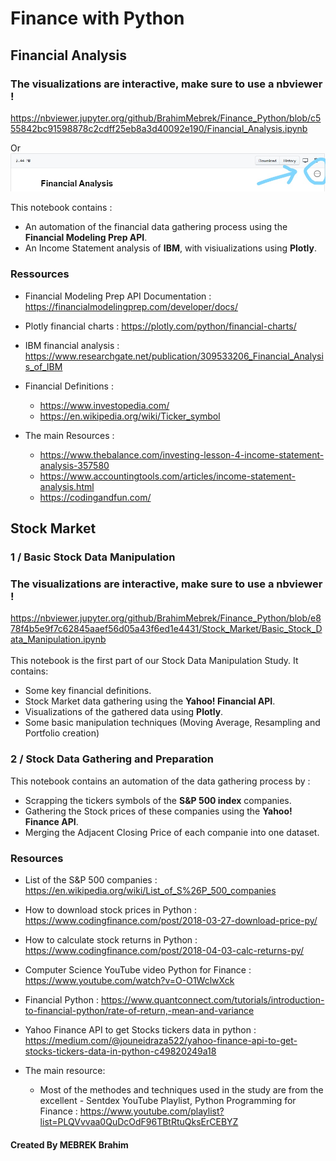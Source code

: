 # Finance with Python

## Financial Analysis

### The visualizations are interactive, make sure to use a **nbviewer** !
https://nbviewer.jupyter.org/github/BrahimMebrek/Finance_Python/blob/c555842bc91598878c2cdff25eb8a3d40092e190/Financial_Analysis.ipynb

Or
![nbviewer](nbviewer.jpg)

This notebook contains :
- An automation of the financial data gathering process using the **Financial Modeling Prep API**.
- An Income Statement analysis of **IBM**, with visiualizations using **Plotly**.

### Ressources
- Financial Modeling Prep API Documentation : https://financialmodelingprep.com/developer/docs/ 
- Plotly financial charts : https://plotly.com/python/financial-charts/
- IBM financial analysis : https://www.researchgate.net/publication/309533206_Financial_Analysis_of_IBM
- Financial Definitions : 
    - https://www.investopedia.com/
    - https://en.wikipedia.org/wiki/Ticker_symbol

- The main Resources :   
    - https://www.thebalance.com/investing-lesson-4-income-statement-analysis-357580
    - https://www.accountingtools.com/articles/income-statement-analysis.html
    - https://codingandfun.com/

## Stock Market

### 1 / Basic Stock Data Manipulation
### The visualizations are interactive, make sure to use a **nbviewer** ! 
https://nbviewer.jupyter.org/github/BrahimMebrek/Finance_Python/blob/e878f4b5e9f7c62845aaef56d05a43f6ed1e4431/Stock_Market/Basic_Stock_Data_Manipulation.ipynb <br><br>
This notebook is the first part of our Stock Data Manipulation Study. It contains:
- Some key financial definitions.
- Stock Market data gathering using the **Yahoo! Financial API**.
- Visualizations of the gathered data using **Plotly**.
- Some basic manipulation techniques (Moving Average, Resampling and Portfolio creation)

### 2 / Stock Data Gathering and Preparation
This notebook contains an automation of the data gathering process by :
- Scrapping the tickers symbols of the **S&P 500 index** companies.
- Gathering the Stock prices of these companies using the **Yahoo! Finance API**.
- Merging the Adjacent Closing Price of each companie into one dataset.

### Resources
- List of the S&P 500 companies : https://en.wikipedia.org/wiki/List_of_S%26P_500_companies
- How to download stock prices in Python : https://www.codingfinance.com/post/2018-03-27-download-price-py/
- How to calculate stock returns in Python : https://www.codingfinance.com/post/2018-04-03-calc-returns-py/
- Computer Science YouTube video Python for Finance : https://www.youtube.com/watch?v=O-O1WclwXck
- Financial Python : https://www.quantconnect.com/tutorials/introduction-to-financial-python/rate-of-return,-mean-and-variance
- Yahoo Finance API to get Stocks tickers data in python : https://medium.com/@jouneidraza522/yahoo-finance-api-to-get-stocks-tickers-data-in-python-c49820249a18

- The main resource:
    - Most of the methodes and techniques used in the study are from the excellent - Sentdex YouTube Playlist, Python Programming for Finance : https://www.youtube.com/playlist?list=PLQVvvaa0QuDcOdF96TBtRtuQksErCEBYZ


#### Created By MEBREK Brahim

